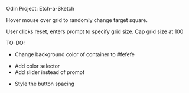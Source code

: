 Odin Project: Etch-a-Sketch

Hover mouse over grid to randomly change target square.

User clicks reset, enters prompt to specify grid size.
Cap grid size at 100

TO-DO:

- Change background color of container to #fefefe

* Add color selector
* Add slider instead of prompt

- Style the button spacing